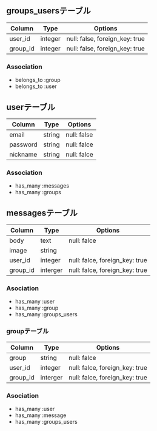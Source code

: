 ## groups_usersテーブル

|Column|Type|Options|
|------|----|-------|
|user_id|integer|null: false, foreign_key: true|
|group_id|integer|null: false, foreign_key: true|

### Association
- belongs_to :group
- belongs_to :user

## userテーブル

|Column|Type|Options|
|------|----|-------|
|email|string|null: false| 
|password|string|null: falce|
|nickname|string|null: falce|

### Association
- has_many :messages
- has_many :groups

## messagesテーブル

|Column|Type|Options|
|------|----|-------|
|body|text|null: falce|
|image|string|
|user_id|integer|null: falce, foreign_key: true|
|group_id|interger|null: falce, foreign_key: true|

### Asociation
- has_many :user
- has_many :group
- has_many :groups_users

### groupテーブル

|Column|Type|Options|
|------|----|-------|
|group|string|null: falce|
|user_id|integer|null: falce, foreign_key: true|
|group_id|interger|null: falce, foreign_key: true|

### Asociation
- has_many :user
- has_many :message
- has_many :groups_users
